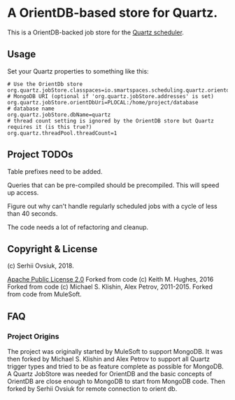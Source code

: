 # A OrientDB-based store for Quartz.

This is a OrientDB-backed job store for the [Quartz scheduler](http://quartz-scheduler.org/).


## Usage

Set your Quartz properties to something like this:

    # Use the OrientDb store
    org.quartz.jobStore.classpaces=io.smartspaces.scheduling.quartz.orientdb.OrientDBJobStore
    # MongoDB URI (optional if 'org.quartz.jobStore.addresses' is set)
    org.quartz.jobStore.orientDbUri=PLOCAL:/home/project/database
    # database name
    org.quartz.jobStore.dbName=quartz
    # thread count setting is ignored by the OrientDB store but Quartz requires it (is this true?)
    org.quartz.threadPool.threadCount=1



## Project TODOs

Table prefixes need to be added.

Queries that can be pre-compiled should be precompiled. This will speed up access.

Figure out why can't handle regularly scheduled jobs with a cycle of less than 40 seconds.

The code needs a lot of refactoring and cleanup. 

## Copyright & License

(c) Serhii Ovsiuk, 2018.

[Apache Public License 2.0](http://www.apache.org/licenses/LICENSE-2.0.html)
Forked from code (c) Keith M. Hughes, 2016
Forked from code (c) Michael S. Klishin, Alex Petrov, 2011-2015.
Forked from code from MuleSoft.


## FAQ

### Project Origins

The project was originally started by MuleSoft to support MongoDB. It was then forked by Michael S. Klishin and Alex Petrov to support all Quartz trigger types and tried to be as feature complete as possible for MongoDB. A Quartz JobStore was needed for OrientDB and the basic concepts of OrientDB are close enough to MongoDB to start from MongoDB code.
Then forked by Serhii Ovsiuk for remote connection to orient db.
